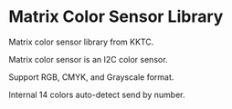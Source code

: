 # Matrix Color Sensor Library
Matrix color sensor library from KKTC.

Matrix color sensor is an I2C color sensor.

Support RGB, CMYK, and Grayscale format.

Internal 14 colors auto-detect send by number.
